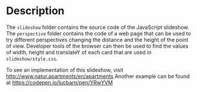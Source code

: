 # Description

The `slideshow` folder contains the source code of the JavaScript slideshow. <br>
The `perspective` folder contains the code of a web page that can be used to try
different perspectives changing the distance and the height of the point of view.
Developer tools of the browser can then be used to find the values of width, height
and translateY of each card that are used in `slideshow/style.css`.

To see an implementation of this slideshow, visit http://www.natur.apartments/en/apartments
Another example can be found at https://codepen.io/lucbarn/pen/YRwYVM
